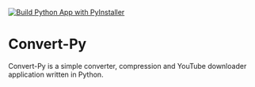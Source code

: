 [![Build Python App with PyInstaller](https://github.com/TheBeaconCrafter/convert-py/actions/workflows/build.yml/badge.svg)](https://github.com/TheBeaconCrafter/convert-py/actions/workflows/build.yml)

# Convert-Py

Convert-Py is a simple converter, compression and YouTube downloader application written in Python.